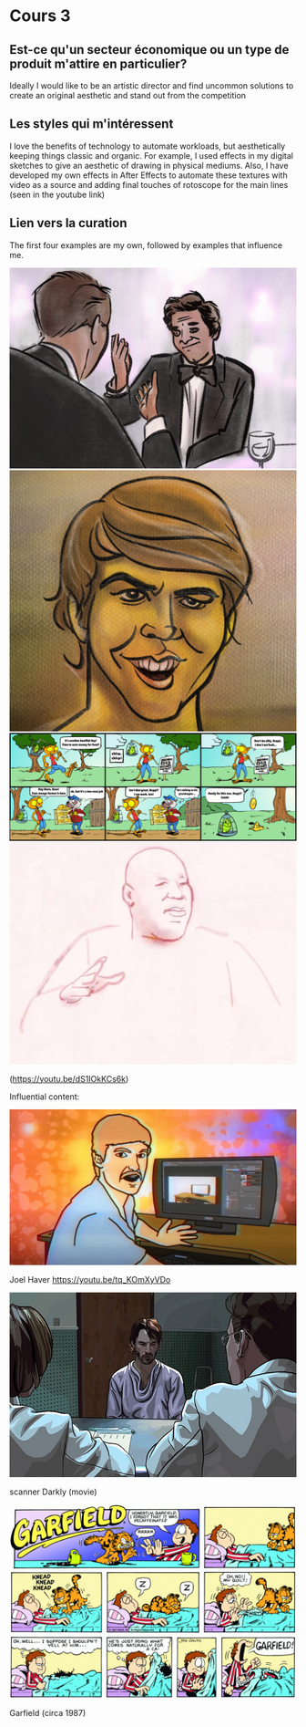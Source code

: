 # Cours 3
## Est-ce qu'un secteur économique ou un type de produit m'attire en particulier? 
Ideally I would like to be an artistic director and find uncommon solutions to create an original aesthetic and stand out from the competition 

## Les styles qui m'intéressent
I love the benefits of technology to automate workloads, but aesthetically keeping things classic and organic.  For example, I used effects in my digital sketches to give an aesthetic of drawing in physical mediums.  Also, I have developed my own effects in After Effects to automate these textures with video as a source and adding final touches of rotoscope for the main lines (seen in the youtube link)

## Lien vers la curation
The first four examples are my own, followed by examples that influence me. 

![image01](images/columbo.jpg)
![image01](images/andrew.jpg)
![image01](images/bohol.jpg)
![image01](images/tony.jpg)

(https://youtu.be/dS1IOkKCs6k)

Influential content:

![image01](images/joel.jpg)

Joel Haver https://youtu.be/tq_KOmXyVDo

![image01](images/scanner.jpg)

scanner Darkly (movie)

![image01](images/garfield.gif)

Garfield (circa 1987)

